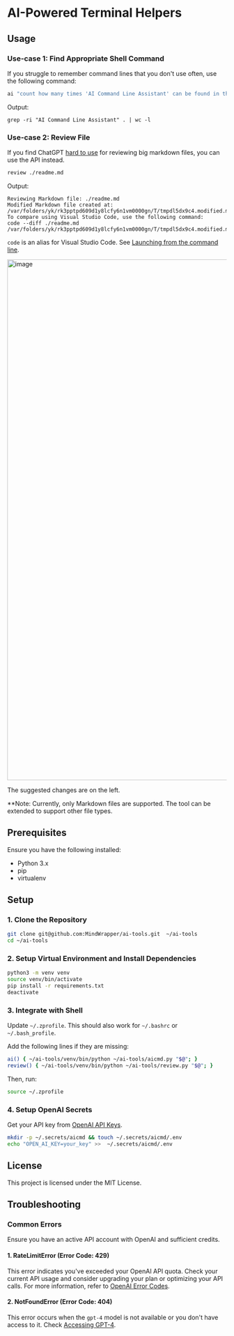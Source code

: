 # AI-Powered Terminal Helpers

## Usage

### Use-case 1: Find Appropriate Shell Command

If you struggle to remember command lines that you don't use often, use the following command:

```bash
ai "count how many times 'AI Command Line Assistant' can be found in the current dir"
```

Output:

`grep -ri "AI Command Line Assistant" . | wc -l`

### Use-case 2: Review File

If you find ChatGPT [hard to use](https://www.reddit.com/r/ChatGPT/comments/18nj25d/triple_quotes_for_chatgpt/) for reviewing big markdown files, you can use the API instead.

```bash
review ./readme.md
```

Output:

```
Reviewing Markdown file: ./readme.md
Modified Markdown file created at: /var/folders/yk/rk3pptpd609d1y8lcfy6n1vm0000gn/T/tmpdl5dx9c4.modified.md
To compare using Visual Studio Code, use the following command:
code --diff ./readme.md /var/folders/yk/rk3pptpd609d1y8lcfy6n1vm0000gn/T/tmpdl5dx9c4.modified.md
```

`code` is an alias for Visual Studio Code. See [Launching from the command line](https://code.visualstudio.com/docs/setup/mac#_launching-from-the-command-line).

<img width="1195" alt="image" src="https://github.com/MindWrapper/ai-tools/assets/1193002/9b016dc4-f7f9-4627-883d-39f20ddf9a7c">


The suggested changes are on the left.

**Note: Currently, only Markdown files are supported. The tool can be extended to support other file types. 

## Prerequisites

Ensure you have the following installed:

- Python 3.x
- pip
- virtualenv

## Setup

### 1. Clone the Repository

```bash
git clone git@github.com:MindWrapper/ai-tools.git  ~/ai-tools
cd ~/ai-tools
```

### 2. Setup Virtual Environment and Install Dependencies

```bash
python3 -m venv venv
source venv/bin/activate
pip install -r requirements.txt
deactivate
```

### 3. Integrate with Shell

Update `~/.zprofile`. This should also work for `~/.bashrc` or  `~/.bash_profile`.

Add the following lines if they are missing:

```bash
ai() { ~/ai-tools/venv/bin/python ~/ai-tools/aicmd.py "$@"; }
review() { ~/ai-tools/venv/bin/python ~/ai-tools/review.py "$@"; }
```

Then, run:

```bash
source ~/.zprofile
```

### 4. Setup OpenAI Secrets

Get your API key from [OpenAI API Keys](https://platform.openai.com/api-keys).

```bash
mkdir -p ~/.secrets/aicmd && touch ~/.secrets/aicmd/.env
echo "OPEN_AI_KEY=your_key" >>  ~/.secrets/aicmd/.env
```

## License

This project is licensed under the MIT License.

## Troubleshooting

### Common Errors

Ensure you have an active API account with OpenAI and sufficient credits.

#### 1. RateLimitError (Error Code: 429)

This error indicates you've exceeded your OpenAI API quota. Check your current API usage and consider upgrading your plan or optimizing your API calls. For more information, refer to [OpenAI Error Codes](https://platform.openai.com/docs/guides/error-codes/api-errors).

#### 2. NotFoundError (Error Code: 404)

This error occurs when the `gpt-4` model is not available or you don't have access to it. Check [Accessing GPT-4](https://help.openai.com/en/articles/7102672-how-can-i-access-gpt-4).
